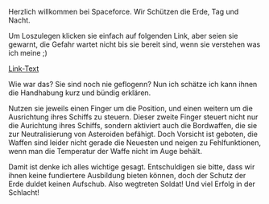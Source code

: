Herzlich willkommen bei Spaceforce. Wir Schützen die Erde, Tag und Nacht.

Um Loszulegen klicken sie einfach auf folgenden Link, aber seien sie gewarnt, die Gefahr wartet nicht bis sie bereit sind, wenn sie verstehen was ich meine ;)

[Link-Text](index.html)

Wie war das? Sie sind noch nie geflogenn? Nun ich schätze ich kann ihnen die Handhabung kurz und bündig erklären.

Nutzen sie jeweils einen Finger um die Position, und einen weitern um die Ausrichtung ihres Schiffs zu steuern. Dieser zweite Finger steuert nicht nur die Aurichtung ihres Schiffs, sondern aktiviert auch die Bordwaffen, die sie zur Neutralisierung von 
Asteroiden befähigt. Doch Vorsicht ist geboten, die Waffen sind leider nicht gerade die Neuesten und neigen zu Fehlfunktionen, wenn man die Temperatur der Waffe nicht im Auge behält.

Damit ist denke ich alles wichtige gesagt. Entschuldigen sie bitte, dass wir ihnen keine fundiertere Ausbildung bieten können, doch der Schutz der Erde duldet keinen Aufschub. Also wegtreten Soldat! Und viel Erfolg in der Schlacht!
